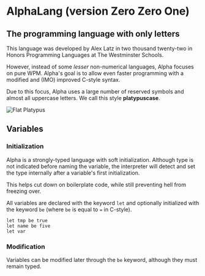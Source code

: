 
# AlphaLang (version Zero Zero One)

## The programming language with only letters

This language was developed by Alex Latz in two thousand twenty-two
in Honors Programming Languages at The Westminster Schools.

However, instead of some *lesser* non-numerical languages,
Alpha focuses on pure WPM.
Alpha's goal is to allow even faster programming with a
modified and (IMO) improved C-style syntax.

Due to this focus, Alpha uses a large number of reserved symbols and
almost all uppercase letters. We call this style **platypuscase**.

![Flat Platypus](https://www.nhm.ac.uk/content/dam/nhmwww/discover/platypus-puzzle/platypus-full-width.jpg.thumb.1160.1160.jpg)

## Variables

### Initialization

Alpha is a strongly-typed language with soft initialization.
Although type is not indicated before naming the variable, the interpreter
will detect and set the type internally after a variable's first initialization.

This helps cut down on boilerplate code, while still 
preventing hell from freezing over.

All variables are declared with the keyword `let` and optionally initialized with the keyword `be` (where `be` is equal to `=` in C-style).

```
let tmp be true  
let name be five
let var
```

### Modification

Variables can be modified later through the `be` keyword, although they must remain typed.


